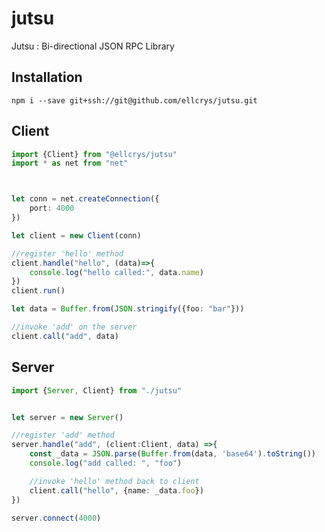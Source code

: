 # jutsu
Jutsu : Bi-directional JSON RPC Library

## Installation
`npm i --save git+ssh://git@github.com/ellcrys/jutsu.git`

## Client 

```ts
import {Client} from "@ellcrys/jutsu"
import * as net from "net"



let conn = net.createConnection({
    port: 4000
})

let client = new Client(conn)

//register 'hello' method
client.handle("hello", (data)=>{
    console.log("hello called:", data.name)
})
client.run()

let data = Buffer.from(JSON.stringify({foo: "bar"}))

//invoke 'add' on the server
client.call("add", data)
```

## Server
```ts
import {Server, Client} from "./jutsu"


let server = new Server()

//register 'add' method
server.handle("add", (client:Client, data) =>{
    const _data = JSON.parse(Buffer.from(data, 'base64').toString())
    console.log("add called: ", "foo")

    //invoke 'hello' method back to client
    client.call("hello", {name: _data.foo})
})

server.connect(4000)
```